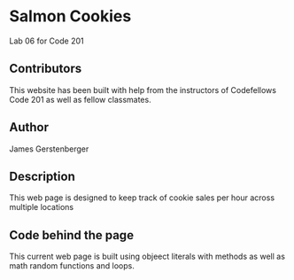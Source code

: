 # Salmon Cookies
Lab 06 for Code 201

## Contributors
This website has been built with help from the instructors of Codefellows Code 201 as well as fellow classmates.

## Author
James Gerstenberger

## Description
This web page is designed to keep track of cookie sales per hour across multiple locations

## Code behind the page
This current web page is built using objeect literals with methods as well as math random functions and loops.